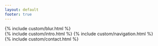 ```yaml
---
layout: default
footer: true
---
```

<div class="blurImg">
      {% include custom/blur.html %} 
</div>
<div class="header-wrapper"> 
      {% include custom/intro.html %} 
      {% include custom/navigation.html %} 
</div> 
<div class="timeline-wrapper">  
{% include custom/contact.html %} 
</div> 

